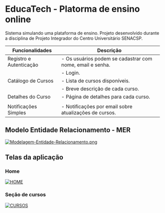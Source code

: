 # EducaTech - Platorma de ensino online

Sistema simulando uma plataforma de ensino. 
Projeto desenvolvido durante a disciplina de Projeto Integrador do Centro Universitário SENACSP.

| Funcionalidades                | Descrição                                                                                      |
|-------------------------------|------------------------------------------------------------------------------------------------|
| Registro e Autenticação        | - Os usuários podem se cadastrar com nome, email e senha.                                      |
|                               | - Login.                                                    |
| Catálogo de Cursos             | - Lista de cursos disponíveis.                                                 |
|                               | - Breve descrição de cada curso.                                                              |
| Detalhes do Curso              | - Página de detalhes para cada curso.                                                         |
|                               |                                             |
| Notificações Simples           | - Notificações por email sobre atualizações de cursos.                                        |



## Modelo Entidade Relacionamento - MER

[![Modelagem-Entidade-Relacionamento.png](https://i.postimg.cc/QCvBhwz5/Modelagem-Entidade-Relacionamento.png)](https://postimg.cc/K3rc5qxv)

## Telas da aplicação

### Home
<a href="https://ibb.co/Kw0rMMw"><img src="https://i.ibb.co/2NnkDDN/HOME.png" alt="HOME" border="0"></a>

### Seção de cursos

<a href="https://ibb.co/VSj3fj0"><img src="https://i.ibb.co/1qvbFvY/CURSOS.png" alt="CURSOS" border="0"></a>
